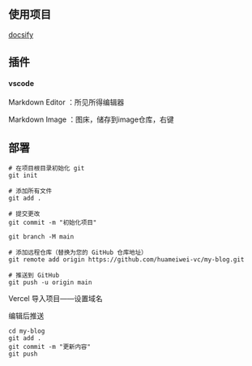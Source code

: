 ## 使用项目

[docsify](https://docsify.js.org/#/zh-cn)

## 插件

#### vscode

Markdown Editor ：所见所得编辑器

Markdown Image ：图床，储存到image仓库，右键

## 部署

```
# 在项目根目录初始化 git
git init

# 添加所有文件
git add .

# 提交更改
git commit -m "初始化项目"

git branch -M main

# 添加远程仓库（替换为您的 GitHub 仓库地址）
git remote add origin https://github.com/huameiwei-vc/my-blog.git

# 推送到 GitHub
git push -u origin main
```

Vercel 导入项目——设置域名

编辑后推送

```
cd my-blog
git add .
git commit -m "更新内容"
git push
```

